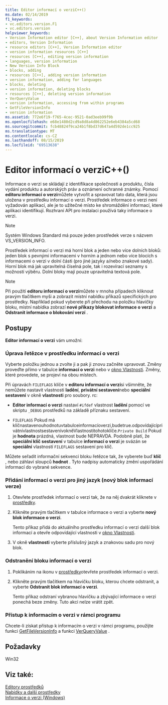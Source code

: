 ```yaml
---
title: Editor informací o verziC++()
ms.date: 02/14/2019
f1_keywords:
- vc.editors.version.F1
- vc.editors.version
helpviewer_keywords:
- Version Information editor [C++], about Version Information editor
- editors, Version Information
- resource editors [C++], Version Information editor
- version information resources [C++]
- resources [C++], editing version information
- languages, version information
- New Version Info Block
- blocks, adding
- resources [C++], adding version information
- version information, adding for languages
- blocks, deleting
- version information, deleting blocks
- resources [C++], deleting version information
- VerQueryValue
- version information, accessing from within programs
- GetFileVersionInfo
- version information
ms.assetid: 772e6f19-f765-4cec-9521-0ad3eeb99f9b
ms.openlocfilehash: e68e1480d2cd9a8d8a4d862252e6eb4384a5cd68
ms.sourcegitcommit: fcb48824f9ca24b1f8bd37d647a4d592de1cc925
ms.translationtype: MT
ms.contentlocale: cs-CZ
ms.lasthandoff: 08/15/2019
ms.locfileid: "69513638"
---
```

# <a name="version-information-editor-c"></a>Editor informací o verziC++()

Informace o verzi se skládají z identifikace společnosti a produktu, čísla vydání produktu a autorských práv a oznámení ochranné známky. Pomocí **editoru informací o verzi**můžete vytvořit a spravovat tato data, která jsou uložena v prostředku informací o verzi. Prostředek informace o verzi není vyžadován aplikací, ale je to užitečné místo ke shromáždění informací, které aplikaci identifikují. Rozhraní API pro instalaci používá taky informace o verzi.

> [!NOTE]
> Systém Windows Standard má pouze jeden prostředek verze s názvem VS_VERSION_INFO.

Prostředek informací o verzi má horní blok a jeden nebo více dolních bloků: jeden blok s pevnými informacemi v horním a jednom nebo více blocích s informacemi o verzi v dolní části (pro jiné jazyky a/nebo znakové sady). Horní blok má jak upravitelná číselná pole, tak i rozevírací seznamy s možností výběru. Dolní bloky mají pouze upravitelná textová pole.

> [!NOTE]
> Při použití **editoru informací o verzi**můžete v mnoha případech kliknout pravým tlačítkem myši a zobrazit místní nabídku příkazů specifických pro prostředky. Například pokud vyberete při přechodu na položku hlavičky bloku, místní nabídka zobrazí **nové příkazy blokovat informace o verzi** a **Odstranit informace o blokování verzí** .

## <a name="how-to"></a>Postupy

**Editor informací o verzi** vám umožní:

### <a name="to-edit-a-string-in-a-version-information-resource"></a>Úprava řetězce v prostředku informací o verzi

Vyberte položku jednou a zvolte ji a pak ji znovu začněte upravovat. Změny proveďte přímo v tabulce **informací o verzi** nebo v [okno Vlastnosti](/visualstudio/ide/reference/properties-window). Změny, které provedete, se projeví na obou místech.

Při úpravách `FILEFLAGS` klíče v **editoru informací o verzi**si všimněte, že nemůžete nastavit vlastnosti **ladění**, **privátní sestavení**nebo **speciální sestavení** v okně **vlastnosti** pro soubory. rc:

   - **Editor informací o verzi** nastaví `#ifdef` vlastnost **ladění** pomocí ve skriptu `_DEBUG` prostředků na základě příznaku sestavení.

  - `FILEFLAGS` Pokud má klíčnastavenouhodnotuvtabulceinformacíoverzi,budetrue.odpovídajícíprivátnívlastnostsestavenívokněVlastnostitohotoklíče.`Private Build` Pokud je **hodnota** prázdná, vlastnost bude NEPRAVDA. Podobně platí, že **speciální klíč sestavení** v tabulce **informací o verzi** je svázán se **speciální** vlastností `FILEFLAGS` sestavení pro klíč.

Můžete seřadit informační sekvenci bloku řetězce tak, že vyberete buď **klíč** , nebo záhlaví sloupců **hodnot** . Tyto nadpisy automaticky změní uspořádání informací do vybrané sekvence.

### <a name="to-add-version-information-for-another-language-new-version-info-block"></a>Přidání informací o verzi pro jiný jazyk (nový blok informací verze)

1. Otevřete prostředek informací o verzi tak, že na něj dvakrát kliknete v [prostředky](how-to-create-a-resource-script-file.md#create-resources).

1. Klikněte pravým tlačítkem v tabulce informace o verzi a vyberte **nový blok informace o verzi**.

   Tento příkaz přidá do aktuálního prostředku informací o verzi další blok informací a otevře odpovídající vlastnosti v [okno Vlastnosti](/visualstudio/ide/reference/properties-window).

1. V okně **vlastnosti** vyberte příslušný jazyk a znakovou sadu pro nový blok.

### <a name="to-delete-a-version-information-block"></a>Odstranění bloku informací o verzi

1. Poklikáním na ikonu v [prostředky](how-to-create-a-resource-script-file.md#create-resources)otevřete prostředek informací o verzi.

1. Klikněte pravým tlačítkem na hlavičku bloku, kterou chcete odstranit, a vyberte **Odstranit blok informací o verzi**.

   Tento příkaz odstraní vybranou hlavičku a zbývající informace o verzi ponechá beze změny. Tuto akci nelze vrátit zpět.

### <a name="to-access-version-information-from-within-your-program"></a>Přístup k informacím o verzi v rámci programu

Chcete-li získat přístup k informacím o verzi v rámci programu, použijte funkci [GetFileVersionInfo](/windows/win32/api/winver/nf-winver-getfileversioninfow) a funkci [VerQueryValue](/windows/win32/api/winver/nf-winver-verqueryvaluew) .

## <a name="requirements"></a>Požadavky

Win32

## <a name="see-also"></a>Viz také:

[Editory prostředků](../windows/resource-editors.md)<br/>
[Nabídky a další prostředky](/windows/win32/menurc/resources)<br/>
[Informace o verzi (Windows)](/windows/win32/menurc/version-information)
